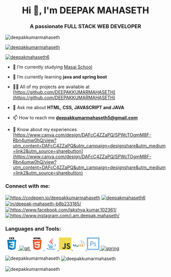 <h1 align="center">Hi 👋, I'm DEEPAK MAHASETH</h1>
<h3 align="center">A passionate FULL STACK WEB DEVELOPER</h3>

<p align="left"> <img src="https://komarev.com/ghpvc/?username=deepakkumarmahaseth&label=Profile%20views&color=0e75b6&style=flat" alt="deepakkumarmahaseth" /> </p>

<p align="left"> <a href="https://github.com/ryo-ma/github-profile-trophy"><img src="https://github-profile-trophy.vercel.app/?username=deepakkumarmahaseth" alt="deepakkumarmahaseth" /></a> </p>

<p align="left"> <a href="https://twitter.com/deepakmahaseth6" target="blank"><img src="https://img.shields.io/twitter/follow/deepakmahaseth6?logo=twitter&style=for-the-badge" alt="deepakmahaseth6" /></a> </p>

- 🔭 I’m currently studying [Masai School](www.masaischool.com)

- 🌱 I’m currently learning **java and spring boot**

- 👨‍💻 All of my projects are available at [https://github.com/DEEPAKKUMARMAHASETH](https://github.com/DEEPAKKUMARMAHASETH)

- 💬 Ask me about **HTML, CSS, JAVASCRIPT and JAVA**

- 📫 How to reach me **deepakkumarmahaseth5@gmail.com**

- 📄 Know about my experiences [https://www.canva.com/design/DAFcC4ZZaPQ/SPWcTOgmM8F-Rbn4umw0hQ/view?utm_content=DAFcC4ZZaPQ&utm_campaign=designshare&utm_medium=link2&utm_source=sharebutton](https://www.canva.com/design/DAFcC4ZZaPQ/SPWcTOgmM8F-Rbn4umw0hQ/view?utm_content=DAFcC4ZZaPQ&utm_campaign=designshare&utm_medium=link2&utm_source=sharebutton)

<h3 align="left">Connect with me:</h3>
<p align="left">
<a href="https://codepen.io/https://codepen.io/deepakkumarmahaseth" target="blank"><img align="center" src="https://raw.githubusercontent.com/rahuldkjain/github-profile-readme-generator/master/src/images/icons/Social/codepen.svg" alt="https://codepen.io/deepakkumarmahaseth" height="30" width="40" /></a>
<a href="https://twitter.com/deepakmahaseth6" target="blank"><img align="center" src="https://raw.githubusercontent.com/rahuldkjain/github-profile-readme-generator/master/src/images/icons/Social/twitter.svg" alt="deepakmahaseth6" height="30" width="40" /></a>
<a href="https://linkedin.com/in/in/deepak-mahaseth-b8b233185/" target="blank"><img align="center" src="https://raw.githubusercontent.com/rahuldkjain/github-profile-readme-generator/master/src/images/icons/Social/linked-in-alt.svg" alt="in/deepak-mahaseth-b8b233185/" height="30" width="40" /></a>
<a href="https://fb.com/https://www.facebook.com/lakshya.kumar.102361/" target="blank"><img align="center" src="https://raw.githubusercontent.com/rahuldkjain/github-profile-readme-generator/master/src/images/icons/Social/facebook.svg" alt="https://www.facebook.com/lakshya.kumar.102361/" height="30" width="40" /></a>
<a href="https://instagram.com/https://www.instagram.com/i.am.deepak.mahaseth/" target="blank"><img align="center" src="https://raw.githubusercontent.com/rahuldkjain/github-profile-readme-generator/master/src/images/icons/Social/instagram.svg" alt="https://www.instagram.com/i.am.deepak.mahaseth/" height="30" width="40" /></a>
</p>

<h3 align="left">Languages and Tools:</h3>
<p align="left"> <a href="https://www.w3schools.com/css/" target="_blank" rel="noreferrer"> <img src="https://raw.githubusercontent.com/devicons/devicon/master/icons/css3/css3-original-wordmark.svg" alt="css3" width="40" height="40"/> </a> <a href="https://git-scm.com/" target="_blank" rel="noreferrer"> <img src="https://www.vectorlogo.zone/logos/git-scm/git-scm-icon.svg" alt="git" width="40" height="40"/> </a> <a href="https://www.w3.org/html/" target="_blank" rel="noreferrer"> <img src="https://raw.githubusercontent.com/devicons/devicon/master/icons/html5/html5-original-wordmark.svg" alt="html5" width="40" height="40"/> </a> <a href="https://www.java.com" target="_blank" rel="noreferrer"> <img src="https://raw.githubusercontent.com/devicons/devicon/master/icons/java/java-original.svg" alt="java" width="40" height="40"/> </a> <a href="https://developer.mozilla.org/en-US/docs/Web/JavaScript" target="_blank" rel="noreferrer"> <img src="https://raw.githubusercontent.com/devicons/devicon/master/icons/javascript/javascript-original.svg" alt="javascript" width="40" height="40"/> </a> <a href="https://www.mysql.com/" target="_blank" rel="noreferrer"> <img src="https://raw.githubusercontent.com/devicons/devicon/master/icons/mysql/mysql-original-wordmark.svg" alt="mysql" width="40" height="40"/> </a> <a href="https://www.photoshop.com/en" target="_blank" rel="noreferrer"> <img src="https://raw.githubusercontent.com/devicons/devicon/master/icons/photoshop/photoshop-line.svg" alt="photoshop" width="40" height="40"/> </a> <a href="https://spring.io/" target="_blank" rel="noreferrer"> <img src="https://www.vectorlogo.zone/logos/springio/springio-icon.svg" alt="spring" width="40" height="40"/> </a> </p>

<p><img align="left" src="https://github-readme-stats.vercel.app/api/top-langs?username=deepakkumarmahaseth&show_icons=true&locale=en&layout=compact" alt="deepakkumarmahaseth" /></p>

<p>&nbsp;<img align="center" src="https://github-readme-stats.vercel.app/api?username=deepakkumarmahaseth&show_icons=true&locale=en" alt="deepakkumarmahaseth" /></p>

<p><img align="center" src="https://github-readme-streak-stats.herokuapp.com/?user=deepakkumarmahaseth&" alt="deepakkumarmahaseth" /></p>
